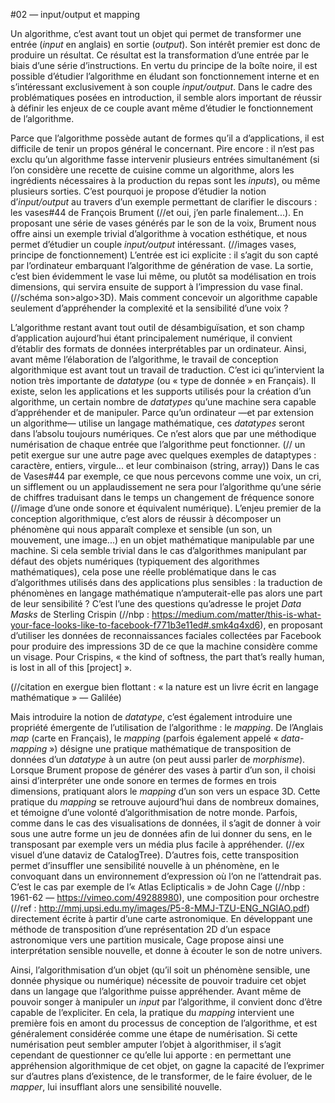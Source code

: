 #02 — input/output et mapping

Un algorithme, c’est avant tout un objet qui permet de transformer une entrée (*input* en anglais) en sortie (*output*). Son intérêt premier est donc de produire un résultat. Ce résultat est la transformation d’une entrée par le biais d’une série d’instructions. 
En vertu du principe de la boîte noire, il est possible d’étudier l’algorithme en éludant son fonctionnement interne et en s’intéressant exclusivement à son couple *input/output*. Dans le cadre des problématiques posées en introduction, il semble alors important de réussir à définir les enjeux de ce couple avant même d’étudier le fonctionnement de l’algorithme.

Parce que l’algorithme possède autant de formes qu’il a d’applications, il est difficile de tenir un propos général le concernant. Pire encore : il n’est pas exclu qu’un algorithme fasse intervenir plusieurs entrées simultanément (si l’on considère une recette de cuisine comme un algorithme, alors les ingrédients nécessaires à la production du repas sont les *inputs*), ou même plusieurs sorties.
C’est pourquoi je propose d’étudier la notion d’*input/output* au travers d’un exemple permettant de clarifier le discours : les vases#44 de François Brument (//et oui, j’en parle finalement...). En proposant une série de vases générés par le son de la voix, Brument nous offre ainsi un exemple trivial d’algorithme à vocation esthétique, et nous permet d’étudier un couple *input/output* intéressant.
(//images vases, principe de fonctionnement)
L’entrée est ici explicite : il s’agit du son capté par l’ordinateur embarquant l’algorithme de génération de vase. La sortie, c’est bien évidemment le vase lui même, ou plutôt sa modélisation en trois dimensions, qui servira ensuite de support à l’impression du vase final. (//schéma son>algo>3D). Mais comment concevoir un algorithme capable seulement d’appréhender la complexité et la sensibilité d’une voix ?

L’algorithme restant avant tout outil de désambiguïsation, et son champ d’application aujourd’hui étant principalement numérique, il convient d’établir des formats de données interprétables par un ordinateur. Ainsi, avant même l’élaboration de l’algorithme, le travail de conception algorithmique est avant tout un travail de traduction. C’est ici qu’intervient la notion très importante de *datatype* (ou « type de donnée » en Français).
Il existe, selon les applications et les supports utilisés pour la création d’un algorithme, un certain nombre de *datatypes* qu’une machine sera capable d’appréhender et de manipuler. Parce qu’un ordinateur —et par extension un algorithme— utilise un langage mathématique, ces *datatypes* seront dans l’absolu toujours numériques. Ce n’est alors que par une méthodique numérisation de chaque entrée que l’algorithme peut fonctionner.
(// un petit exergue sur une autre page avec quelques exemples de dataptypes : caractère, entiers, virgule... et leur combinaison (string, array))
Dans le cas de Vases#44 par exemple, ce que nous percevons comme une voix, un cri, un sifflement ou un applaudissement ne sera pour l’algorithme qu’une série de chiffres traduisant dans le temps un changement de fréquence sonore (//image d’une onde sonore et équivalent numérique).
L’enjeu premier de la conception algorithmique, c’est alors de réussir à décomposer un phénomène qui nous apparaît complexe et sensible (un son, un mouvement, une image...) en un objet mathématique manipulable par une machine. Si cela semble trivial dans le cas d’algorithmes manipulant par défaut des objets numériques (typiquement des algorithmes mathématiques), cela pose une réelle problématique dans le cas d’algorithmes utilisés dans des applications plus sensibles : la traduction de phénomènes en langage mathématique n’amputerait-elle pas alors une part de leur sensibilité ?
C’est l’une des questions qu’adresse le projet *Data Masks* de Sterling Crispin (//nbp : https://medium.com/matter/this-is-what-your-face-looks-like-to-facebook-f771b3e11ed#.smk4q4xd6), en proposant d’utiliser les données de reconnaissances faciales collectées par Facebook pour produire des impressions 3D de ce que la machine considère comme un visage. Pour Crispins, « the kind of softness, the part that’s really human, is lost in all of this [project] ».

(//citation en exergue bien flottant : « la nature est un livre écrit en langage mathématique » — Galilée)

Mais introduire la notion de *datatype*, c’est également introduire une propriété émergente de l’utilisation de l’algorithme : le *mapping*.
De l’Anglais *map* (carte en Français), le *mapping* (parfois également appelé « *data-mapping* ») désigne une pratique mathématique de transposition de données d’un *datatype* à un autre (on peut aussi parler de *morphisme*). Lorsque Brument propose de générer des vases à partir d’un son, il choisi ainsi d’interpréter une onde sonore en termes de formes en trois dimensions, pratiquant alors le *mapping* d’un son vers un espace 3D.
Cette pratique du *mapping* se retrouve aujourd’hui dans de nombreux domaines, et témoigne d’une volonté d’algorithmisation de notre monde. Parfois, comme dans le cas des visualisations de données, il s’agit de donner à voir sous une autre forme un jeu de données afin de lui donner du sens, en le transposant par exemple vers un média plus facile à appréhender. (//ex visuel d’une dataviz de CatalogTree). D’autres fois, cette transposition permet d’insuffler une sensibilité nouvelle à un phénomène, en le convoquant dans un environnement d’expression où l’on ne l’attendrait pas. C’est le cas par exemple de l’« Atlas Eclipticalis » de John Cage (//nbp : 1961-62 — https://vimeo.com/49288980), une composition pour orchestre (//ref : http://mmj.upsi.edu.my/images/P5-8-MMJ-TZU-ENG_NGIAO.pdf) directement écrite à partir d’une carte astronomique. En développant une méthode de transposition d’une représentation 2D d’un espace astronomique vers une partition musicale, Cage propose ainsi une interprétation sensible nouvelle, et donne à écouter le son de notre univers.

Ainsi, l’algorithmisation d’un objet (qu’il soit un phénomène sensible, une donnée physique ou numérique) nécessite de pouvoir traduire cet objet dans un langage que l’algorithme puisse appréhender. Avant même de pouvoir songer à manipuler un *input* par l’algorithme, il convient donc d’être capable de l’expliciter. En cela, la pratique du *mapping* intervient une première fois en amont du processus de conception de l’algorithme, et est généralement considérée comme une étape de numérisation. Si cette numérisation peut sembler amputer l’objet à algorithmiser, il s’agit cependant de questionner ce qu’elle lui apporte : en permettant une appréhension algorithmique de cet objet, on gagne la capacité de l’exprimer sur d’autres plans d’existence, de le transformer, de le faire évoluer, de le *mapper*, lui insufflant alors une sensibilité nouvelle.



